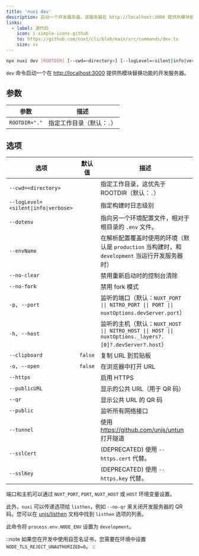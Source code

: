 ```yaml
---
title: 'nuxi dev'
description: 启动一个开发服务器，该服务器在 http://localhost:3000 提供热模块替换功能。
links:
  - label: 源代码
    icon: i-simple-icons-github
    to: https://github.com/nuxt/cli/blob/main/src/commands/dev.ts
    size: xs
---
```


<!--dev-cmd-->
```bash [Terminal]
npx nuxi dev [ROOTDIR] [--cwd=<directory>] [--logLevel=<silent|info|verbose>] [--dotenv] [--envName] [--no-clear] [--no-fork] [-p, --port] [-h, --host] [--clipboard] [-o, --open] [--https] [--publicURL] [--qr] [--public] [--tunnel] [--sslCert] [--sslKey]
```
<!--/dev-cmd-->

`dev` 命令启动一个在 [http://localhost:3000](https://localhost:3000) 提供热模块替换功能的开发服务器。

## 参数

<!--dev-args-->
参数 | 描述
--- | ---
`ROOTDIR="."` | 指定工作目录（默认：`.`）
<!--/dev-args-->

## 选项

<!--dev-opts-->
选项 | 默认值 | 描述
--- | --- | ---
`--cwd=<directory>` |  | 指定工作目录，这优先于 ROOTDIR（默认：`.`）
`--logLevel=<silent\|info\|verbose>` |  | 指定构建时日志级别
`--dotenv` |  | 指向另一个环境配置文件，相对于根目录的 `.env` 文件。
`--envName` |  | 在解析配置覆盖时使用的环境（默认是 `production` 当构建时，和 `development` 当运行开发服务器时）
`--no-clear` |  | 禁用重新启动时的控制台清除
`--no-fork` |  | 禁用 fork 模式
`-p, --port` |  | 监听的端口（默认：`NUXT_PORT \|\| NITRO_PORT \|\| PORT \|\| nuxtOptions.devServer.port`）
`-h, --host` |  | 监听的主机（默认：`NUXT_HOST \|\| NITRO_HOST \|\| HOST \|\| nuxtOptions._layers?.[0]?.devServer?.host`）
`--clipboard` | `false` | 复制 URL 到剪贴板
`-o, --open` | `false` | 在浏览器中打开 URL
`--https` |  | 启用 HTTPS
`--publicURL` |  | 显示的公共 URL（用于 QR 码）
`--qr` |  | 显示公共 URL 的 QR 码
`--public` |  | 监听所有网络接口
`--tunnel` |  | 使用 https://github.com/unjs/untun 打开隧道
`--sslCert` |  | (DEPRECATED) 使用 `--https.cert` 代替。
`--sslKey` |  | (DEPRECATED) 使用 `--https.key` 代替。
<!--/dev-opts-->

端口和主机可以通过 `NUXT_PORT`, `PORT`, `NUXT_HOST` 或 `HOST` 环境变量设置。

此外，`nuxi` 可以传递选项给 `listhen`，例如 `--no-qr` 来关闭开发服务器的 QR 码。您可以在 [unjs/listhen](https://github.com/unjs/listhen) 文档中找到 `listhen` 选项的列表。

此命令将 `process.env.NODE_ENV` 设置为 `development`。

::note
如果您在开发中使用自签名证书，您需要在环境中设置 `NODE_TLS_REJECT_UNAUTHORIZED=0`。
::
